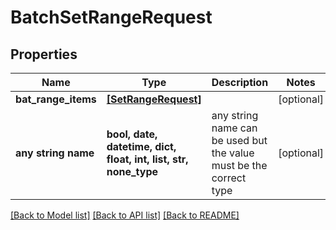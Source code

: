 # BatchSetRangeRequest


## Properties
Name | Type | Description | Notes
------------ | ------------- | ------------- | -------------
**bat_range_items** | [**[SetRangeRequest]**](SetRangeRequest.md) |  | [optional] 
**any string name** | **bool, date, datetime, dict, float, int, list, str, none_type** | any string name can be used but the value must be the correct type | [optional]

[[Back to Model list]](../README.md#documentation-for-models) [[Back to API list]](../README.md#documentation-for-api-endpoints) [[Back to README]](../README.md)



